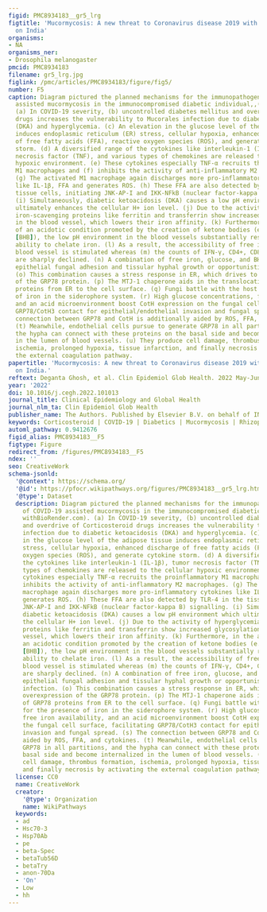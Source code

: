 ```yaml
---
figid: PMC8934183__gr5_lrg
figtitle: 'Mucormycosis: A new threat to Coronavirus disease 2019 with special emphasis
  on India'
organisms:
- NA
organisms_ner:
- Drosophila melanogaster
pmcid: PMC8934183
filename: gr5_lrg.jpg
figlink: /pmc/articles/PMC8934183/figure/fig5/
number: F5
caption: Diagram pictured the planned mechanisms for the immunopathogenesis of COVID-19
  assisted mucormycosis in the immunocompromised diabetic individual,,(Created withBioRender.com).
  (a) In COVID-19 severity, (b) uncontrolled diabetes mellitus and overdrive of Corticosteroid
  drugs increases the vulnerability to Mucorales infection due to diabetic ketoacidosis
  (DKA) and hyperglycemia. (c) An elevation in the glucose level of the adipose tissue
  induces endoplasmic reticulum (ER) stress, cellular hypoxia, enhanced discharge
  of free fatty acids (FFA), reactive oxygen species (ROS), and generate cytokine
  storm. (d) A diversified range of the cytokines like interleukin-1 (IL-1β), tumor
  necrosis factor (TNF), and various types of chemokines are released to the cellular
  hypoxic environment. (e) These cytokines especially TNF-α recruits the proinflammatory
  M1 macrophages and (f) inhibits the activity of anti-inflammatory M2 macrophages.
  (g) The activated M1 macrophage again discharges more pro-inflammatory cytokines
  like IL-1β, FFA and generates ROS. (h) These FFA are also detected by TLR-4 in the
  tissue cells, initiating JNK-AP-I and IKK-NFkB (nuclear factor-kappa B) signalling.
  (i) Simultaneously, diabetic ketoacidosis (DKA) causes a low pH environment which
  ultimately enhances the cellular H+ ion level. (j) Due to the activity of hyperglycemia,
  iron-scavenging proteins like ferritin and transferrin show increased glycosylation
  in the blood vessel, which lowers their iron affinity. (k) Furthermore, in the attendance
  of an acidotic condition promoted by the creation of ketone bodies (e.g., β-hydroxybutyrate
  [BHB]), the low pH environment in the blood vessels substantially restricts transferrin's
  ability to chelate iron. (l) As a result, the accessibility of free iron in the
  blood vessel is stimulated whereas (m) the counts of IFN-γ, CD4+, CD8+, and T-cell
  are sharply declined. (n) A combination of free iron, glucose, and BHB triggers
  epithelial fungal adhesion and tissular hyphal growth or opportunistic fungal infection.
  (o) This combination causes a stress response in ER, which drives to overexpression
  of the GRP78 protein. (p) The MTJ-1 chaperone aids in the translocation of GRP78
  proteins from ER to the cell surface. (q) Fungi battle with the host for the presence
  of iron in the siderophore system. (r) High glucose concentrations, free iron availability,
  and an acid microenvironment boost CotH expression on the fungal cell surface, facilitating
  GRP78/CotH3 contact for epithelial/endothelial invasion and fungal spread. (s) The
  connection between GRP78 and CotH is additionally aided by ROS, FFA, and cytokines.
  (t) Meanwhile, endothelial cells pursue to generate GRP78 in all partitions, and
  the hypha can connect with these proteins on the basal side and become internalized
  in the lumen of blood vessels. (u) They produce cell damage, thrombus formation,
  ischemia, prolonged hypoxia, tissue infarction, and finally necrosis by activating
  the external coagulation pathway.
papertitle: 'Mucormycosis: A new threat to Coronavirus disease 2019 with special emphasis
  on India.'
reftext: Deganta Ghosh, et al. Clin Epidemiol Glob Health. 2022 May-June;15:101013-101013.
year: '2022'
doi: 10.1016/j.cegh.2022.101013
journal_title: Clinical Epidemiology and Global Health
journal_nlm_ta: Clin Epidemiol Glob Health
publisher_name: The Authors. Published by Elsevier B.V. on behalf of INDIACLEN.
keywords: Corticosteroid | COVID-19 | Diabetics | Mucormycosis | Rhizopus
automl_pathway: 0.9412676
figid_alias: PMC8934183__F5
figtype: Figure
redirect_from: /figures/PMC8934183__F5
ndex: ''
seo: CreativeWork
schema-jsonld:
  '@context': https://schema.org/
  '@id': https://pfocr.wikipathways.org/figures/PMC8934183__gr5_lrg.html
  '@type': Dataset
  description: Diagram pictured the planned mechanisms for the immunopathogenesis
    of COVID-19 assisted mucormycosis in the immunocompromised diabetic individual,,(Created
    withBioRender.com). (a) In COVID-19 severity, (b) uncontrolled diabetes mellitus
    and overdrive of Corticosteroid drugs increases the vulnerability to Mucorales
    infection due to diabetic ketoacidosis (DKA) and hyperglycemia. (c) An elevation
    in the glucose level of the adipose tissue induces endoplasmic reticulum (ER)
    stress, cellular hypoxia, enhanced discharge of free fatty acids (FFA), reactive
    oxygen species (ROS), and generate cytokine storm. (d) A diversified range of
    the cytokines like interleukin-1 (IL-1β), tumor necrosis factor (TNF), and various
    types of chemokines are released to the cellular hypoxic environment. (e) These
    cytokines especially TNF-α recruits the proinflammatory M1 macrophages and (f)
    inhibits the activity of anti-inflammatory M2 macrophages. (g) The activated M1
    macrophage again discharges more pro-inflammatory cytokines like IL-1β, FFA and
    generates ROS. (h) These FFA are also detected by TLR-4 in the tissue cells, initiating
    JNK-AP-I and IKK-NFkB (nuclear factor-kappa B) signalling. (i) Simultaneously,
    diabetic ketoacidosis (DKA) causes a low pH environment which ultimately enhances
    the cellular H+ ion level. (j) Due to the activity of hyperglycemia, iron-scavenging
    proteins like ferritin and transferrin show increased glycosylation in the blood
    vessel, which lowers their iron affinity. (k) Furthermore, in the attendance of
    an acidotic condition promoted by the creation of ketone bodies (e.g., β-hydroxybutyrate
    [BHB]), the low pH environment in the blood vessels substantially restricts transferrin's
    ability to chelate iron. (l) As a result, the accessibility of free iron in the
    blood vessel is stimulated whereas (m) the counts of IFN-γ, CD4+, CD8+, and T-cell
    are sharply declined. (n) A combination of free iron, glucose, and BHB triggers
    epithelial fungal adhesion and tissular hyphal growth or opportunistic fungal
    infection. (o) This combination causes a stress response in ER, which drives to
    overexpression of the GRP78 protein. (p) The MTJ-1 chaperone aids in the translocation
    of GRP78 proteins from ER to the cell surface. (q) Fungi battle with the host
    for the presence of iron in the siderophore system. (r) High glucose concentrations,
    free iron availability, and an acid microenvironment boost CotH expression on
    the fungal cell surface, facilitating GRP78/CotH3 contact for epithelial/endothelial
    invasion and fungal spread. (s) The connection between GRP78 and CotH is additionally
    aided by ROS, FFA, and cytokines. (t) Meanwhile, endothelial cells pursue to generate
    GRP78 in all partitions, and the hypha can connect with these proteins on the
    basal side and become internalized in the lumen of blood vessels. (u) They produce
    cell damage, thrombus formation, ischemia, prolonged hypoxia, tissue infarction,
    and finally necrosis by activating the external coagulation pathway.
  license: CC0
  name: CreativeWork
  creator:
    '@type': Organization
    name: WikiPathways
  keywords:
  - ad
  - Hsc70-3
  - Hsp70Ab
  - pe
  - beta-Spec
  - betaTub56D
  - betaTry
  - anon-70Da
  - 'On'
  - Low
  - hh
---
```

